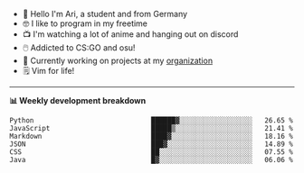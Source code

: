 * 👋 Hello I'm Ari, a student and from Germany
* 🤓 I like to program in my freetime
* 📺 I'm watching a lot of anime and hanging out on discord
* 🖱️ Addicted to CS:GO and osu!
* 👷 Currently working on projects at my [organization](https://github.com/aridevelopment-de)
* 🗒️ Vim for life!

<hr />

**📊 Weekly development breakdown**

<!--START_SECTION:waka-->

```text
Python                             ██████▓░░░░░░░░░░░░░░░░░░   26.65 %
JavaScript                         █████▒░░░░░░░░░░░░░░░░░░░   21.41 %
Markdown                           ████▓░░░░░░░░░░░░░░░░░░░░   18.16 %
JSON                               ███▓░░░░░░░░░░░░░░░░░░░░░   14.89 %
CSS                                ██░░░░░░░░░░░░░░░░░░░░░░░   07.55 %
Java                               █▓░░░░░░░░░░░░░░░░░░░░░░░   06.06 %
```

<!--END_SECTION:waka-->
